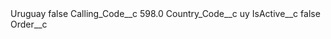 <?xml version="1.0" encoding="UTF-8"?>
<CustomMetadata xmlns="http://soap.sforce.com/2006/04/metadata" xmlns:xsi="http://www.w3.org/2001/XMLSchema-instance" xmlns:xsd="http://www.w3.org/2001/XMLSchema">
    <label>Uruguay</label>
    <protected>false</protected>
    <values>
        <field>Calling_Code__c</field>
        <value xsi:type="xsd:double">598.0</value>
    </values>
    <values>
        <field>Country_Code__c</field>
        <value xsi:type="xsd:string">uy</value>
    </values>
    <values>
        <field>IsActive__c</field>
        <value xsi:type="xsd:boolean">false</value>
    </values>
    <values>
        <field>Order__c</field>
        <value xsi:nil="true"/>
    </values>
</CustomMetadata>
